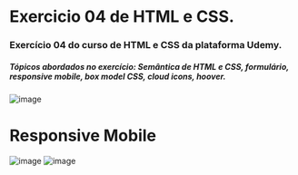 # Exercicio 04 de HTML e CSS.
<h3>Exercício 04 do curso de HTML e CSS da plataforma Udemy.</h3>
<h5>Tópicos abordados no exercício: Semântica de HTML e CSS, formulário, responsive mobile, box model CSS, cloud icons, hoover.</h5>

![image](https://user-images.githubusercontent.com/100818355/189465733-97861d3c-e2d0-48c9-9cd8-ab41d981b4ee.png)

# Responsive Mobile
![image](https://user-images.githubusercontent.com/100818355/189466047-43a055c7-e2da-4812-8046-c9a1893759fa.png)
![image](https://user-images.githubusercontent.com/100818355/189466056-7ae90bad-b97d-40b6-8fbb-657266455412.png)
